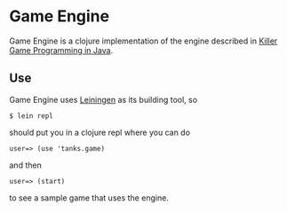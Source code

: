 # Game Engine

Game Engine is a clojure implementation of the engine described in [Killer Game Programming in Java](http://fivedots.coe.psu.ac.th/~ad/jg/).

## Use

Game Engine uses [Leiningen](https://github.com/technomancy/leiningen) as its building tool, so 

    $ lein repl

should put you in a clojure repl where you can do

    user=> (use 'tanks.game)

and then

    user=> (start)

to see a sample game that uses the engine.
